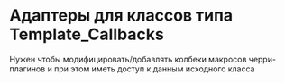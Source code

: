 # Адаптеры для классов типа __Template_Callbacks__

Нужен чтобы модифицировать/добавлять колбеки макросов черри-плагинов и при этом иметь доступ к данным исходного класса
